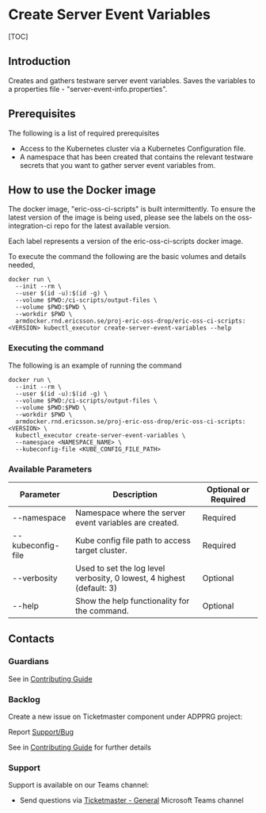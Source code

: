 # Create Server Event Variables

[TOC]

## Introduction
Creates and gathers testware server event variables. Saves the variables to a properties file - "server-event-info.properties".

## Prerequisites
The following is a list of required prerequisites
- Access to the Kubernetes cluster via a Kubernetes Configuration file.
- A namespace that has been created that contains the relevant testware secrets that you want to gather server event variables from.

## How to use the Docker image
The docker image, "eric-oss-ci-scripts" is built intermittently.
To ensure the latest version of the image is being used, please see the labels on the oss-integration-ci
repo for the latest available version.

Each label represents a version of the eric-oss-ci-scripts docker image.

To execute the command the following are the basic volumes and details needed,
```
docker run \
  --init --rm \
  --user $(id -u):$(id -g) \
  --volume $PWD:/ci-scripts/output-files \
  --volume $PWD:$PWD \
  --workdir $PWD \
  armdocker.rnd.ericsson.se/proj-eric-oss-drop/eric-oss-ci-scripts:<VERSION> kubectl_executor create-server-event-variables --help
```

### Executing the command
The following is an example of running the command
```
docker run \
  --init --rm \
  --user $(id -u):$(id -g) \
  --volume $PWD:/ci-scripts/output-files \
  --volume $PWD:$PWD \
  --workdir $PWD \
  armdocker.rnd.ericsson.se/proj-eric-oss-drop/eric-oss-ci-scripts:<VERSION> \
  kubectl_executor create-server-event-variables \
  --namespace <NAMESPACE_NAME> \
  --kubeconfig-file <KUBE_CONFIG_FILE_PATH>
```

### Available Parameters
| Parameter          | Description                                                            | Optional or Required |
|--------------------|------------------------------------------------------------------------|----------------------|
| --namespace        | Namespace where the server event variables are created.                | Required             |
| --kubeconfig-file  | Kube config file path to access target cluster.                        | Required             |
| --verbosity        | Used to set the log level verbosity, 0 lowest, 4 highest  (default: 3) | Optional             |
| --help             | Show the help functionality for the command.                           | Optional             |

## Contacts

### Guardians

See in [Contributing Guide](../../../Contribution_Guide.md)

### Backlog

Create a new issue on Ticketmaster component under ADPPRG project:

Report [Support/Bug](https://jira-oss.seli.wh.rnd.internal.ericsson.com/browse/IDUN-4091)

See in [Contributing Guide](../../../Contribution_Guide.md) for further details

### Support

Support is available on our Teams channel:

- Send questions via
  [Ticketmaster - General](https://teams.microsoft.com/l/channel/19%3a9f5ed758e3a6405daffee42e0284268b%40thread.skype/General?groupId=1483901a-b5c4-445a-b707-aa7a5d0c1b4c&tenantId=92e84ceb-fbfd-47ab-be52-080c6b87953f)
  Microsoft Teams channel